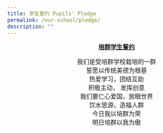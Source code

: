 ```yaml
---
title: 学生誓约 Pupils' Pledge
permalink: /our-school/pledge/
description: ""
---
```

<P align="center">
<b><u>培群学生誓约</b></u><br>
</p>	
<P align="center">
我们是受培群学校栽培的一群<br>
誓愿以传统美德为根基<br>
热爱学习，团结互助<br>
积极主动， 发挥创意<br>
我们要仁心爱国，放眼世界<br>
饮水思源，造福人群<br>
今日我以培群为荣<br>
明日培群以我为傲<br>
</p>
